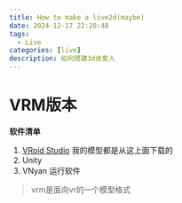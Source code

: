 ```yaml
---
title: How to make a live2d(maybe)
date: 2024-12-17 22:20:48
tags: 
  - Live
categories: [live]
description: 如何搭建3d皮套人
---
```


# VRM版本

**软件清单**

1. [VRoid Studio](https://vroid.com/en/studio) 我的模型都是从这上面下载的
2. Unity
3. VNyan 运行软件

> vrm是面向vr的一个模型格式


